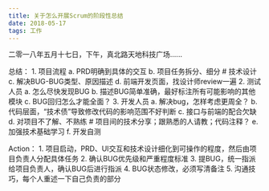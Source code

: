 ```yaml
---
title: 关于怎么开展Scrum的阶段性总结
date: 2018-05-17
tags: 工作
---
```


二零一八年五月十七日，下午，真北路天地科技广场......
 <!-- more -->

 总结：
	1. 项目流程
		a. PRD明确到具体的交互
		b. 项目任务拆分、细分 # 技术设计
		c. 解决BUG-BUG类型、原因描述
		d. 前端开发页面，找设计师review一遍
	2. 测试人员
		a. 怎么尽快发现BUG
		b. 描述BUG简单准确，最好标注所有可能影响的其他模块
		c. BUG回归怎么才能全面？
	3. 开发人员
		a. 解决bug，怎样考虑更周全？
		b. 代码层面，“技术债”导致修改代码的影响范围不好判断
		c. 接口与前端的配合欠缺
		d. 对项目不了解、不熟练 # 项目间的技术分享；跟熟悉的人请教；代码注释？
		e. 加强技术基础学习
		f. 开发自测

Action：
	1. 项目启动，PRD、UI交互和技术设计细化到可操作的程度，然后由项目负责人分配具体任务
	2. 确认BUG优先级和严重程度标准
	3. 提BUG，统一指派给项目负责人，确认BUG后进行指派
	4. BUG状态修改，必须写清备注
	5. 沟通技巧，每个人重述一下自己负责的部分
